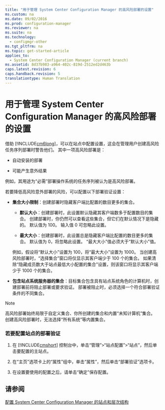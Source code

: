 ```yaml
---
title: "用于管理 System Center Configuration Manager 的高风险部署的设置"
ms.custom: na
ms.date: 09/02/2016
ms.prod: configuration-manager
ms.reviewer: na
ms.suite: na
ms.technology: 
  - configmgr-other
ms.tgt_pltfrm: na
ms.topic: get-started-article
applies_to: 
  - System Center Configuration Manager (current branch)
ms.assetid: 8d37b983-a964-402c-819d-2512ed2d463b
caps.latest.revision: 6
caps.handback.revision: 5
translationtype: Human Translation
---
```

# 用于管理 System Center Configuration Manager 的高风险部署的设置
借助 [!INCLUDE[cm6long](../LocTest/includes/cm6long_md.md)]，可以在站点中配置设置，这会在管理用户创建高风险任务序列部署时警告他们。 其中一项高风险部署是：  
  
-   自动安装的部署  
  
-   可能产生意外结果  
  
 例如，其用途为“必需”部署操作系统的任务序列被认为是高风险部署。  
  
 若要降低高风险意外部署的风险，可以配置以下部署验证设置：  
  
-   **集合大小限制**：创建部署时隐藏客户端比配置的数目更多的集合。  
  
    -   **默认大小**：创建部署时，此设置默认隐藏其客户端数多于配置数目的集合。 创建部署时，你仍然可以查看这些集合，但它们在默认情况下是隐藏的。 默认值为 100。 输入值 0 可忽略此设置。  
  
    -   **最大大小**：创建部署时，此设置总是隐藏客户端比配置的数目更多的集合。 默认值为 0，将忽略此设置。 “最大大小”值必须大于“默认大小”值。  
  
     例如，假设将“默认大小”设置为 100，将“最大大小”设置为 1000。 当创建高风险部署时，“选择集合”窗口将仅显示其客户端少于 100 个的集合。 如果清除“隐藏成员数大于站点最低大小配置的集合”设置，则该窗口将显示其客户端少于 1000 个的集合。  
  
-   **包含站点系统服务器的集合**：目标集合包含具有站点系统角色的计算机时，创建部署前将阻止部署或要求验证。 部署被阻止时，必须选择一个符合部署验证条件的不同集合。  
  
> [!NOTE]  
>  高风险部署始终局限于自定义集合、你所创建的集合和内置“未知计算机”集合。 创建高风险部署时，无法选择“所有系统”等内置集合。  
  
### 若要配置站点的部署验证  
  
1.  在 [!INCLUDE[cmshort](../LocTest/includes/cmshort_md.md)] 控制台中，单击“管理”\>“站点配置”\>“站点”，然后单击要配置的主站点。  
  
2.  在“主页”选项卡上的“属性”组中，单击“属性”，然后单击“部署验证”选项卡。  
  
3.  在设置要使用的配置之后，请单击“确定”保存配置。  
  
## 请参阅  
 [配置 System Center Configuration Manager 的站点和层次结构](../LocTest/Configure-sites-and-hierarchies-for-System-Center-Configuration-Manager.md)